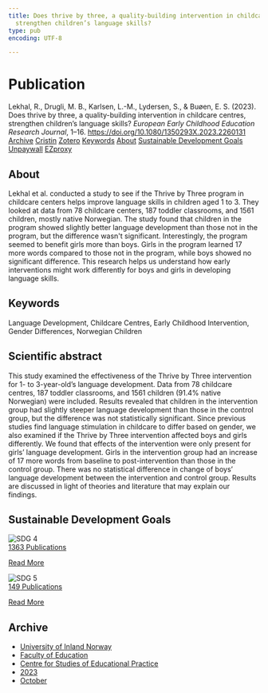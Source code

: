 ```yaml
---
title: Does thrive by three, a quality-building intervention in childcare centres,
  strengthen children’s language skills?
type: pub
encoding: UTF-8

---
```

<h1>Publication</h1>
<article id="csl-bib-container-EWEEAS9Y" class="csl-bib-container">
  <div class="csl-bib-body"> <div class="csl-entry">Lekhal, R., Drugli, M. B., Karlsen, L.-M., Lydersen, S., &#38; Buøen, E. S. (2023). Does thrive by three, a quality-building intervention in childcare centres, strengthen children’s language skills? <i>European Early Childhood Education Research Journal</i>, 1–16. <a href="https://doi.org/10.1080/1350293X.2023.2260131">https://doi.org/10.1080/1350293X.2023.2260131</a></div> </div>
  <div class="csl-bib-buttons">
    <a href="#taxonomy-article-EWEEAS9Y" alt="archive" class="csl-bib-button">Archive</a>
    <a href="https://app.cristin.no/results/show.jsf?id=2182872" alt="Cristin" class="csl-bib-button">Cristin</a>
    <a href="http://zotero.org/groups/5881554/items/EWEEAS9Y" alt="Zotero" class="csl-bib-button">Zotero</a>
    <a href="#keywords-article-EWEEAS9Y" alt="keywords" class="csl-bib-button">Keywords</a>
    <a href="#about-article-EWEEAS9Y" alt="about_pub" class="csl-bib-button">About</a>
    <a href="#sdg-article-EWEEAS9Y" alt="sdg" class="csl-bib-button">Sustainable Development Goals</a>
    <a href="https://www.tandfonline.com/doi/pdf/10.1080/1350293X.2023.2260131?needAccess=true" alt="Unpaywall" class="csl-bib-button">Unpaywall</a>
    <a href="https://www.tandfonline.com/doi/pdf/10.1080/1350293X.2023.2260131?needAccess=true" alt="EZproxy" class="csl-bib-button">EZproxy</a>
  </div>
  <div id="csl-bib-meta-container-EWEEAS9Y"></div>
</article>
<div id="csl-bib-meta-EWEEAS9Y" class="csl-bib-meta">
  <article id="about-article-EWEEAS9Y" class="about_pub-article">
    <h1>About</h1>
    Lekhal et al. conducted a study to see if the Thrive by Three program in childcare centers helps improve language skills in children aged 1 to 3. They looked at data from 78 childcare centers, 187 toddler classrooms, and 1561 children, mostly native Norwegian. The study found that children in the program showed slightly better language development than those not in the program, but the difference wasn't significant. Interestingly, the program seemed to benefit girls more than boys. Girls in the program learned 17 more words compared to those not in the program, while boys showed no significant difference. This research helps us understand how early interventions might work differently for boys and girls in developing language skills.
  </article>
  <article id="keywords-article-EWEEAS9Y" class="keywords-article">
    <h1>Keywords</h1>
    Language Development, Childcare Centres, Early Childhood Intervention, Gender Differences, Norwegian Children
  </article>
  <article id="abstract-article-EWEEAS9Y" class="abstract-article">
    <h1>Scientific abstract</h1>
    This study examined the effectiveness of the Thrive by Three 
intervention for 1- to 3-year-old’s language development. Data 
from 78 childcare centres, 187 toddler classrooms, and 1561 
children (91.4% native Norwegian) were included. Results 
revealed that children in the intervention group had slightly 
steeper language development than those in the control group, 
but the difference was not statistically significant. Since previous 
studies find language stimulation in childcare to differ based on 
gender, we also examined if the Thrive by Three intervention 
affected boys and girls differently. We found that effects of the 
intervention were only present for girls’ language development. 
Girls in the intervention group had an increase of 17 more words 
from baseline to post-intervention than those in the control 
group. There was no statistical difference in change of boys’ 
language development between the intervention and control 
group. Results are discussed in light of theories and literature that 
may explain our findings.
  </article>
  <article id="sdg-article-EWEEAS9Y" class="sdg-article">
    <h1>Sustainable Development Goals</h1>
    <div class="sdg-container"><div id="sdg4" class="sdg">
        <img src="{{< params subfolder >}}images/sdg/sdg04_en.png" class="image" alt="SDG 4">
        <div class="sdg-overlay">
          <a href="{{< params subfolder >}}en/archive/?sdg=4#archive" class="sdg-publication-count"><span>1363</span> Publications</a>
          <p><a href="https://sdgs.un.org/goals/goal4" class="sdg-read-more">Read More</a></p>
        </div>
      </div> <div id="sdg5" class="sdg">
        <img src="{{< params subfolder >}}images/sdg/sdg05_en.png" class="image" alt="SDG 5">
        <div class="sdg-overlay">
          <a href="{{< params subfolder >}}en/archive/?sdg=5#archive" class="sdg-publication-count"><span>149</span> Publications</a>
          <p><a href="https://sdgs.un.org/goals/goal5" class="sdg-read-more">Read More</a></p>
        </div>
      </div></div>
  </article>
  <article id="taxonomy-article-EWEEAS9Y" class="taxonomy-article">
    <h1>Archive</h1>
    <ul>
      <li><a href="{{< params subfolder >}}en/archive/?key=3DCRN523">University of Inland Norway</a></li>
      <li><a href="{{< params subfolder >}}en/archive/?key=WYNZA47F">Faculty of Education</a></li>
      <li><a href="{{< params subfolder >}}en/archive/?key=G3SEU2Z2">Centre for Studies of Educational Practice</a></li>
      <li><a href="{{< params subfolder >}}en/archive/?key=GXY3EJVE">2023</a></li>
      <li><a href="{{< params subfolder >}}en/archive/?key=FPC2J59F">October</a></li>
    </ul>
  </article>
</div>
